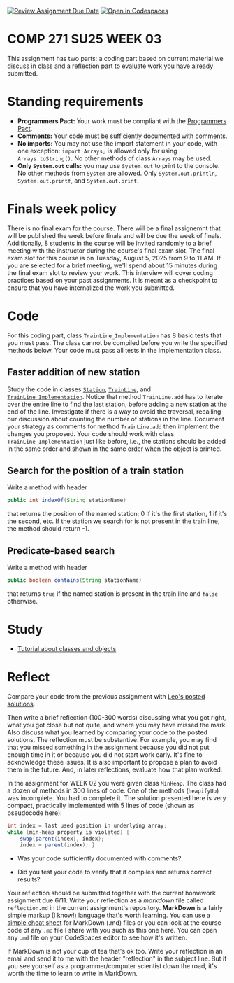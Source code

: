 [![Review Assignment Due Date](https://classroom.github.com/assets/deadline-readme-button-22041afd0340ce965d47ae6ef1cefeee28c7c493a6346c4f15d667ab976d596c.svg)](https://classroom.github.com/a/smoxPrN7)
[![Open in Codespaces](https://classroom.github.com/assets/launch-codespace-2972f46106e565e64193e422d61a12cf1da4916b45550586e14ef0a7c637dd04.svg)](https://classroom.github.com/open-in-codespaces?assignment_repo_id=19803007)
# COMP 271 SU25 WEEK 03

This assignment has two parts: a coding part based on current material we discuss in class and a reflection part to evaluate work you have already submitted.


# Standing requirements

* **Programmers Pact:** Your work must be compliant with the [Programmers Pact](./ProgrammerPact.pdf). 
* **Comments:** Your code must be sufficiently documented with comments.
* **No imports:** You may not use the import statement in your code, with one exception: `import Arrays;` is allowed only for using `Arrays.toString()`. No other methods of class `Arrays` may be used.
* **Only `System.out` calls:** you may use `System.out` to print to the console. No other methods from `System` are allowed. Only `System.out.println`, `System.out.printf`, and `System.out.print`. 

# Finals week policy

There is no final exam for the course. There will be a final assignemnt that will be published the week before finals and will be due the week of finals. Additionally, 8 students in the course will be invited randomly to a brief meeting with the instructor during the course's final exam slot. The final exam slot for this course is on Tuesday, August 5, 2025 from 9 to 11 AM. If you are selected for a brief meeting, we'll spend about 15 minutes during the final exam slot to review your work. This interview will cover coding practices based on your past assignments. It is meant as a checkpoint to ensure that you have internalized the work you submitted.

# Code

For this coding part, class `TrainLine_Implementation` has 8 basic tests that you must pass. The class cannot be compiled before you write the specified methods below. Your code must pass all tests in the implementation class.

## Faster addition of new station

Study the code in classes [`Station`](./Station.java), [`TrainLine`](./TrainLine.java), and [`TrainLine_Implementation`](./TrainLine_Implementation.java). Notice that method `TrainLine.add` has to iterate over the entire line to find the last station, before adding a new station at the end of the line. Investigate if there is a way to avoid the traversal, recalling our discussion about counting the number of stations in the line. Document your strategy as comments for method `TrainLine.add` then implement the changes you proposed. Your code should work with class `TrainLine_Implementation` just like before, i.e., the stations should be added in the same order and shown in the same order when the object is printed.

## Search for the position of a train station

Write a method with header
```java
public int indexOf(String stationName)
```
that returns the position of the named station: 0 if it's the first station, 1 if it's the second, etc. If the station we search for is not present in the train line, the method should return -1.

## Predicate-based search

Write a method with header
```java
public boolean contains(String stationName)
```
that returns `true` if the named station is present in the train line and `false` otherwise.


# Study

* <a href="https://docs.oracle.com/javase/tutorial/java/javaOO/accesscontrol.html" target = "_blank">Tutorial about classes and objects</a>

# Reflect

Compare your code from the previous assignment with [Leo's posted solutions](./MinHeap.java#L191). 

Then write a brief reflection (100-300 words) discussing what you got right, what you got close but not quite, and where you may have missed the mark. Also discuss what you learned by comparing your code to the posted solutions. The reflection must be substantive. For example, you may find that you missed something in the assignment because you did not put enough time in it or because you did not start work early. It's fine to acknowledge these issues. It is also important to propose a plan to avoid them in the future. And, in later reflections, evaluate how that plan worked.

In the assignment for WEEK 02 you were given class `MinHeap`. The class had a dozen of methods in 300 lines of code. One of the methods (`heapifyUp`) was incomplete. You had to complete it. The solution presented here is very compact, practically implemented with 5 lines of code (shown as pseudocode here):

```java
int index = last used position in underlying array;
while (min-heap property is violated) {
    swap(parent(index), index);
    index = parent(index); }
```

* Was your code sufficiently documented with comments?.

* Did you test your code to verify that it compiles and returns correct results?

Your reflection should be submitted together with the current homework assignment due 6/11. Write your reflection as a *markdown* file called `reflection.md` in the current assignment's repository. **MarkDown** is a fairly simple markup (I know!) language that's worth learning. You can use a [simple cheat sheet](https://www.markdownguide.org/basic-syntax/) for MarkDown (.md) files or you can look at the course code of any `.md` file I share with you such as this one here. You can open any `.md` file on your CodeSpaces editor to see how it's written. 

If MarkDown is not your cup of tea that's ok too. Write your reflection in an email and send it to me with the header "reflection" in the subject line. But if you see yourself as a programmer/computer scientist down the road, it's worth the time to learn to write in MarkDown.
